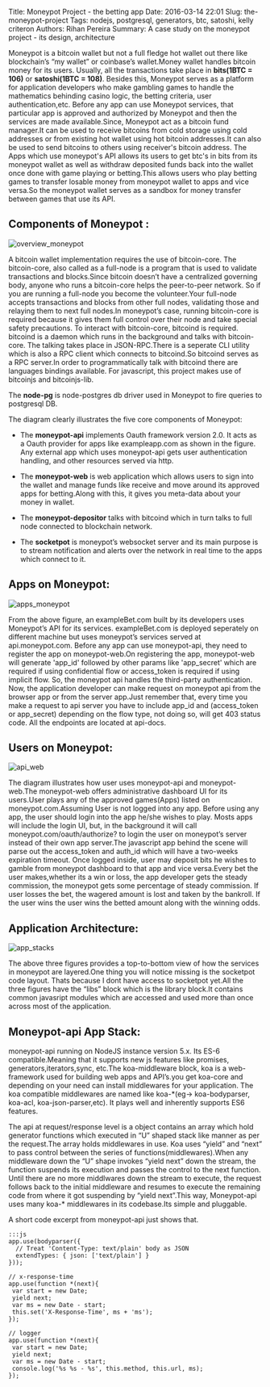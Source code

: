 Title: Moneypot Project - the betting app
Date: 2016-03-14 22:01
Slug: the-moneypot-project
Tags: nodejs, postgresql, generators, btc, satoshi, kelly criteron
Authors: Rihan Pereira
Summary: A case study on the moneypot project - its design, architecture

Moneypot is a bitcoin wallet but not a full fledge hot wallet out there like blockchain’s “my wallet” or
coinbase’s wallet.Money wallet handles bitcoin money for its users. Usually, all the transactions take place
in __bits(1BTC = 106)__ or __satoshi(1BTC = 108)__. Besides this, Moneypot  serves as a platform for application
developers who make gambling games to handle the mathematics behinding casino logic, the betting criteria,
user authentication,etc. Before any app can use Moneypot services, that particular app is approved and
authorized  by Moneypot and then the services are made available.Since, Moneypot act as a bitcoin fund
manager.It can be used to receive bitcoins from cold storage using cold addresses or from existing hot
wallet using hot bitcoin addresses.It can also be used to send bitcoins to others using receiver's bitcoin
address. The Apps which use moneypot's API allows its users to get btc's in bits from its moneypot wallet as
well as withdraw deposited funds back into the wallet once done with game playing or betting.This allows
users who play betting games to transfer losable money from moneypot wallet to apps and vice versa.So the
moneypot wallet serves as a sandbox for money transfer between games that use its API.

Components of Moneypot :
----------------------------

![overview\_moneypot]({attach}../../images/moneypot/image04.png)

A bitcoin wallet implementation requires the use of bitcoin-core. The bitcoin-core, also called as a
full-node is a program that is used to validate transactions and blocks.Since bitcoin doesn’t have a
centralized governing body, anyone who runs a bitcoin-core helps the peer-to-peer network. So if you are
running a full-node you become the volunteer.Your full-node accepts transactions and blocks from other full
nodes, validating those and relaying them to next full nodes.In moneypot’s case, running bitcoin-core is
required because it gives them full control over their node and take special safety precautions. To interact
with bitcoin-core, bitcoind is required. bitcoind is a daemon which runs in the background and talks with
bitcoin-core. The talking takes place in JSON-RPC.There is a seperate CLI utility which is also a RPC client
which connects to bitcoind.So bitcoind serves as a RPC server.In order to programmatically talk with bitcoind
there are languages bindings available. For javascript, this project makes use of bitcoinjs and bitcoinjs-lib.

The __node-pg__ is node-postgres db driver used in Moneypot to fire queries to postgresql DB.

The diagram clearly illustrates the five core components of Moneypot:

-  The __moneypot-api__ implements Oauth framework version 2.0. It acts as a Oauth provider for apps like
exampleapp.com as shown in the figure. Any external app which uses moneypot-api gets user authentication
handling, and other resources served via http.

-  The __moneypot-web__ is web application which allows users to sign into the wallet and manage funds like receive
and move around its approved apps for betting.Along with this, it gives you meta-data about your money in
wallet.

-  The __moneypot-depositor__ talks with bitcoind which in turn talks to full node connected to blockchain
network.

-  The __socketpot__ is moneypot’s websocket server and its main purpose is to stream notification and alerts over
the network in real time to the apps which connect to it.

Apps on Moneypot:
--------------------

![apps\_moneypot]({attach}../../images/moneypot/image10.png)

From the above figure,  an exampleBet.com built by its developers uses Moneypot’s API for its services.
exampleBet.com is deployed seperately on different machine but uses moneypot’s services served at
api.moneypot.com. Before any app can use moneypot-api, they need to register the app on moneypot-web.On
registering the app, moneypot-web will generate 'app_id' followed by other params like 'app_secret' which are
required if using confidential flow or access_token is required if using implicit flow. So, the moneypot api
handles the third-party authentication. Now, the application developer can make request on moneypot api from
the browser app or from the server app.Just remember that, every time you make a request to api server you
have to include app_id and (access_token or app_secret) depending on the flow type, not doing so, will get
403 status code. All the endpoints are  located at api-docs.


Users on Moneypot:
---------------------

![api\_web]({attach}../../images/moneypot/image08.png)

The diagram illustrates how user uses moneypot-api and moneypot-web.The moneypot-web offers administrative
dashboard UI for its users.User plays any of the approved games(Apps) listed on moneypot.com.Assuming User
is not logged into any app. Before using any app, the user should login into the app he/she wishes to play.
Mosts apps will include the login UI, but, in the background it will call moneypot.com/oauth/authorize?<PARAMS>
to login the user on moneypot’s server instead of their own app server.The javascript app behind the scene will
parse out  the access_token and auth_id which will have a two-weeks expiration timeout. Once logged inside,
user may deposit bits he wishes to gamble from moneypot dashboard to that app and vice versa.Every bet the user
makes,whether its a win or loss, the app developer gets the steady commission, the moneypot gets some percentage
of steady commission. If user losses the bet, the wagered amount is lost and taken by the bankroll. If the user
wins the user wins the betted amount along with the winning odds.

Application Architecture:
----------------------------

![app\_stacks]({attach}../../images/moneypot/image05.png)

The above three figures provides a top-to-bottom view of how the services in moneypot are layered.One thing you
will notice missing is the socketpot code layout. Thats because I dont have access to socketpot yet.All the three
figures have the “libs” block which is the library block.It contains common javasript modules which are accessed
and used more than once across most of the application.

Moneypot-api App Stack:
---------------------------

moneypot-api running on NodeJS instance version 5.x. Its ES-6 compatible.Meaning that it supports new js features
like promises, generators,iterators,sync, etc.The koa-middleware block, koa is a web-framework used for building
web apps and API’s.you get koa-core and depending on your need can install middlewares for your application. The
koa compatible middlewares are named like koa-*(eg-> koa-bodyparser, koa-acl, koa-json-parser,etc). It plays well
and inherently supports ES6 features.

The api at request/response level is a object contains an array which hold generator functions which executed in
“U” shaped stack like manner as per the request.The array holds middlewares in use. Koa uses “yield” and “next”
to pass control between the series of functions(middlewares).When any middleware down the “U” shape invokes “yield
next” down the stream, the function suspends its execution and passes the control to the next function. Until
there are no more middlwares down the stream to execute, the request follows back to the initial middleware and
resumes to execute the remaining code from where it got suspending by “yield next”.This way, Moneypot-api uses
many koa-* middlewares in its codebase.Its simple and pluggable.

A short code excerpt from moneypot-api just shows that.

```
:::js
app.use(bodyparser({
  // Treat 'Content-Type: text/plain' body as JSON
  extendTypes: { json: ['text/plain'] }
}));

// x-response-time
app.use(function *(next){
 var start = new Date;
 yield next;
 var ms = new Date - start;
 this.set('X-Response-Time', ms + 'ms');
});

// logger
app.use(function *(next){
 var start = new Date;
 yield next;
 var ms = new Date - start;
 console.log('%s %s - %s', this.method, this.url, ms);
});
```
